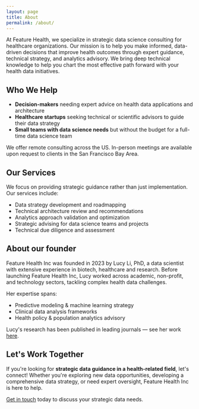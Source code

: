 ```yaml
---
layout: page
title: About
permalink: /about/
---
```


At Feature Health, we specialize in strategic data science consulting for healthcare organizations. Our mission is to help you make informed, data-driven decisions that improve health outcomes through expert guidance, technical strategy, and analytics advisory. We bring deep technical knowledge to help you chart the most effective path forward with your health data initiatives.

## Who We Help

* **Decision-makers** needing expert advice on health data applications and architecture
* **Healthcare startups** seeking technical or scientific advisors to guide their data strategy
* **Small teams with data science needs** but without the budget for a full-time data science team


We offer remote consulting across the US. In-person meetings are available upon request to clients in the San Francisco Bay Area.

## Our Services

We focus on providing strategic guidance rather than just implementation. Our services include:
* Data strategy development and roadmapping
* Technical architecture review and recommendations
* Analytics approach validation and optimization
* Strategic advising for data science teams and projects
* Technical due diligence and assessment

## About our founder

Feature Health Inc was founded in 2023 by Lucy Li, PhD, a data scientist with extensive experience in biotech, healthcare and research. Before launching Feature Health Inc, Lucy worked across academic, non-profit, and technology sectors, tackling complex health data challenges.

Her expertise spans:
* Predictive modeling & machine learning strategy
* Clinical data analysis frameworks
* Health policy & population analytics advisory

Lucy's research has been published in leading journals — see her work [here](https://scholar.google.com/citations?user=WJdo42cAAAAJ&hl=en&citsig=ALAJMKGVv1H6GCRd34qG9T3AbieY).

## Let's Work Together
If you're looking for **strategic data guidance in a health-related field**, let's connect! Whether you're exploring new data opportunities, developing a comprehensive data strategy, or need expert oversight, Feature Health Inc is here to help.

[Get in touch](mailto:lucy@feature.health) today to discuss your strategic data needs.


